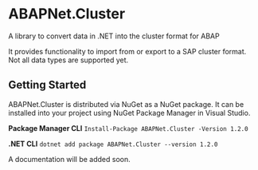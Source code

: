 # ABAPNet.Cluster
A library to convert data in .NET into the cluster format for ABAP

It provides functionality to import from or export to a SAP cluster format. Not all data types are supported yet.

## Getting Started
ABAPNet.Cluster is distributed via NuGet as a NuGet package. It can be installed into your project using NuGet Package Manager in Visual Studio.

**Package Manager CLI**
```Install-Package ABAPNet.Cluster -Version 1.2.0```

**.NET CLI**
```dotnet add package ABAPNet.Cluster --version 1.2.0``` 

A documentation will be added soon.